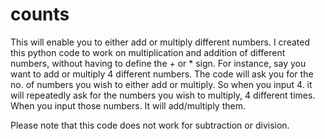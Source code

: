 # counts
This will enable you to either add or multiply different numbers. 
I created this python code to work on multiplication and addition of different numbers, without having to define the + or * sign. 
For instance, say you want to add or multiply 4 different numbers.  The code will ask you for the no. of numbers you wish to either add or multiply. 
So when you input 4.  it will repeatedly ask for the numbers you wish to multiply, 4 different times. When you input those numbers. It will add/multiply them. 

Please note that this code does not work for subtraction or division. 
